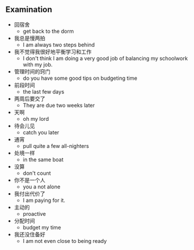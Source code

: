 ## Examination

* 回宿舍
  * get back to the dorm
* 我总是慢两拍
  * I am always two steps behind
* 我不觉得我很好地平衡学习和工作
  * I don't think I am doing a very good job of balancing my schoolwork with my job.
* 管理时间的窍门
  * do you have some good tips on budgeting time
* 前段时间
  * the last few days
* 两周后要交了
  * They are due two weeks later
* 天啊
  * oh my lord
* 待会儿见
  * catch you later
* 通宵
  * pull quite a few all-nighters
* 处境一样
  * in the same boat
* 没算
  * don't count
* 你不是一个人
  * you a not alone
* 我付出代价了
  * I am paying for it.
* 主动的
  * proactive
* 分配时间
  * budget my time
* 我还没住备好
  * I am not even close to being ready